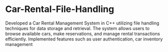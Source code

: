 # Car-Rental-File-Handling
Developed a Car Rental Management System in C++ utilizing file handling techniques for data storage and retrieval. The system allows users to browse available cars, make reservations, and manage rental transactions efficiently. Implemented features such as user authentication, car inventory management
